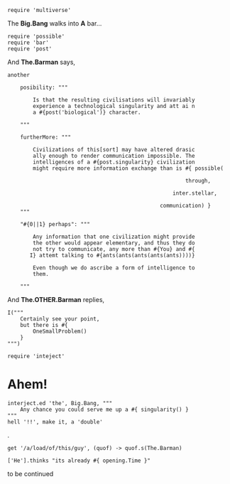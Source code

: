     require 'multiverse'

The __Big.Bang__ walks into __A__ bar...
    
    require 'possible'
    require 'bar'
    require 'post'

And __The.Barman__ says,

    another 

        posibility: """

            Is that the resulting civilisations will invariably
            experience a technological singularity and att ai n
            a #{post('biological')} character.

        """

        furtherMore: """

            Civilizations of this[sort] may have altered drasic
            ally enough to render communication impossible. The
            intelligences of a #{post.singularity} civilization
            might require more information exchange than is #{ possible(
                                                                
                                                            through,
                                                      
                                                        inter.stellar,
                                                 
                                                    communication) }
        """

        "#{0||1} perhaps": """

            Any information that one civilization might provide
            the other would appear elementary, and thus they do
            not try to communicate, any more than #{You} and #{
           I} attemt talking to #{ants(ants(ants(ants(ants))))}

            Even though we do ascribe a form of intelligence to
            them.

        """

And __The.OTHER.Barman__ replies,

    I("""
        Certainly see your point, 
        but there is #{ 
            OneSmallProblem()
        }
    """)
    
    require 'inteject'

# Ahem!

    interject.ed 'the', Big.Bang, """
        Any chance you could serve me up a #{ singularity() }
    """
    hell '!!', make it, a 'double'

.

    get '/a/load/of/this/guy', (quof) -> quof.s(The.Barman)

    ['He'].thinks "its already #{ opening.Time }"




to be continued

